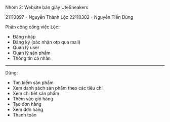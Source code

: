 Nhóm 2: Website bán giày UteSneakers

21110897 - Nguyễn Thành Lộc
22110302 - Nguyễn Tiến Dũng

Phân công công việc
Lộc: 
  - Đăng nhập
  - Đăng ký (xác nhận otp qua mail)
  - Quản lý user
  - Quản lý sản phẩm
  - Thông tin cá nhân
----------------------------------
Dũng:
  - Tìm kiếm sản phẩm
  - Xem danh sách sản phẩm theo các tiêu chí
  - Xem chi tiết sản phẩm
  - Thêm vào giỏ hàng
  - Tạo đơn hàng
  - Xem đơn hàng
  - Thanh toán

